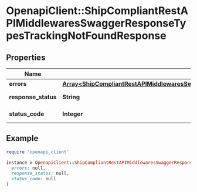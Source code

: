 # OpenapiClient::ShipCompliantRestAPIMiddlewaresSwaggerResponseTypesTrackingNotFoundResponse

## Properties

| Name | Type | Description | Notes |
| ---- | ---- | ----------- | ----- |
| **errors** | [**Array&lt;ShipCompliantRestAPIMiddlewaresSwaggerResponseTypesTrackingNotFoundResponseError&gt;**](ShipCompliantRestAPIMiddlewaresSwaggerResponseTypesTrackingNotFoundResponseError.md) |  | [optional] |
| **response_status** | **String** |  | [optional][default to &#39;Failure&#39;] |
| **status_code** | **Integer** |  | [optional][default to STATUS_CODE::N404] |

## Example

```ruby
require 'openapi_client'

instance = OpenapiClient::ShipCompliantRestAPIMiddlewaresSwaggerResponseTypesTrackingNotFoundResponse.new(
  errors: null,
  response_status: null,
  status_code: null
)
```


